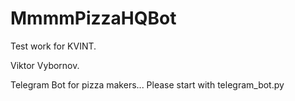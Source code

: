 # MmmmPizzaHQBot
Test work for KVINT.

Viktor Vybornov.

Telegram Bot for pizza makers...
Please start with telegram_bot.py

